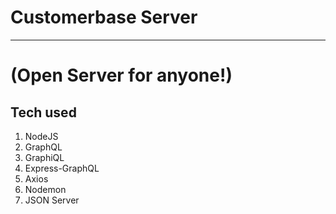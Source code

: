 # Customerbase Server
------------

# (Open Server for anyone!)
## Tech used

1. NodeJS
1. GraphQL
1. GraphiQL
1. Express-GraphQL
1. Axios
1. Nodemon
1. JSON Server
